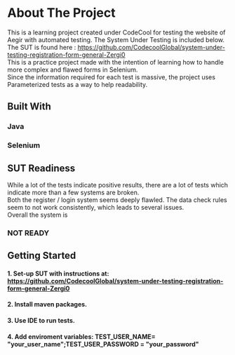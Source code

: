 # About The Project
This is a learning project created under CodeCool for testing the website of Aegir with automated testing. The System Under Testing is included below. \
The SUT is found here : https://github.com/CodecoolGlobal/system-under-testing-registration-form-general-Zergi0 \
This is a practice project made with the intention of learning how to handle more complex and flawed forms in Selenium. \
Since the information required for each test is massive, the project uses Parameterized tests as a way to help readability. 

## Built With
### Java
### Selenium

## SUT Readiness
While a lot of the tests indicate positive results, there are a lot of tests which indicate more than a few systems are broken. \
Both the register / login system seems deeply flawled. The data check rules seem to not work consistently, which leads to several issues. \
Overall the system is
### NOT READY

## Getting Started

#### 1. Set-up SUT with instructions at: https://github.com/CodecoolGlobal/system-under-testing-registration-form-general-Zergi0

#### 2. Install maven packages.

#### 3. Use IDE to run tests.

#### 4. Add enviroment variables: TEST_USER_NAME= "your_user_name";TEST_USER_PASSWORD = "your_password"
